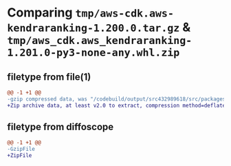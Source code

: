 # Comparing `tmp/aws-cdk.aws-kendraranking-1.200.0.tar.gz` & `tmp/aws_cdk.aws_kendraranking-1.201.0-py3-none-any.whl.zip`

## filetype from file(1)

```diff
@@ -1 +1 @@
-gzip compressed data, was "/codebuild/output/src432989618/src/packages/@aws-cdk/aws-kendraranking/dist/python/aws-cdk.aws-kendraranking-1.200.0.tar", last modified: Wed Apr 26 19:54:28 2023, max compression
+Zip archive data, at least v2.0 to extract, compression method=deflate
```

## filetype from diffoscope

```diff
@@ -1 +1 @@
-GzipFile
+ZipFile
```

